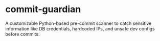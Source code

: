 # commit-guardian
A customizable Python-based pre-commit scanner to catch sensitive information like DB credentials, hardcoded IPs, and unsafe dev configs before commits.
